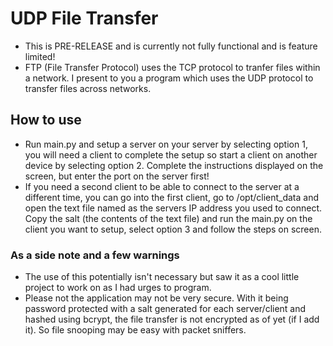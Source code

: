 # UDP File Transfer
- This is PRE-RELEASE and is currently not fully functional and is feature limited!
- FTP (File Transfer Protocol) uses the TCP protocol to tranfer files within a network. I present to you a program which uses the UDP protocol to transfer files across networks.

## How to use
- Run main.py and setup a server on your server by selecting option 1, you will need a client to complete the setup so start a client on another device by selecting option 2. Complete the instructions displayed on the screen, but enter the port on the server first!
- If you need a second client to be able to connect to the server at a different time, you can go into the first client, go to /opt/client_data and open the text file named as the servers IP address you used to connect. Copy the salt (the contents of the text file) and run the main.py on the client you want to setup, select option 3 and follow the steps on screen.

### As a side note and a few warnings
- The use of this potentially isn't necessary but saw it as a cool little project to work on as I had urges to program.
- Please not the application may not be very secure. With it being password protected with a salt generated for each server/client and hashed using bcrypt, the file transfer is not encrypted as of yet (if I add it). So file snooping may be easy with packet sniffers.
